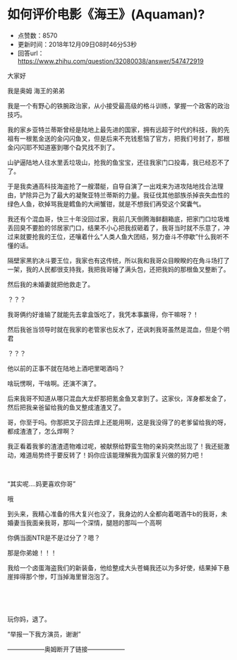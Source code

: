 # 如何评价电影《海王》(Aquaman)?
- 点赞数：8570
- 更新时间：2018年12月09日08时46分53秒
- 回答url：https://www.zhihu.com/question/32080038/answer/547472919
<body>
 <p data-pid="FE0mVN7i">大家好</p>
 <p data-pid="fAKIjo8w">我是奥姆 海王的弟弟</p>
 <p data-pid="j_Ye1IXT">我是一个有野心的铁腕政治家，从小接受最高级的格斗训练，掌握一个政客的政治技巧。</p>
 <p data-pid="vU2XIpcX">我的家乡亚特兰蒂斯曾经是陆地上最先进的国家，拥有远超于时代的科技，我的先祖有一根氪金送的金闪闪鱼叉，但是后来不充钱惹恼了官方，把我们号封了，那根金闪闪耶不知道塞到哪个旮旯找不到了。</p>
 <p data-pid="nhVGovC3">山驴逼陆地人往水里丢垃圾山，抢我的鱼宝宝，还往我家门口投毒，我已经忍不了了。</p>
 <p data-pid="2vP2E0U9">于是我卖通高科技海盗抢了一艘潜艇，自导自演了一出戏来为进攻陆地找合法理由，铲除异己为了最大的凝聚亚特兰蒂斯的力量。我征伐其他部族杀掉丧失血性的绿色人鱼，砍掉骂我是鳕鱼的大闸蟹钳，就是不想我们再受这个窝囊气。</p>
 <p data-pid="s5QyMbob">我还有个混血哥，快三十年没回过家，我前几天倒腾海鲜翻箱底，把家门口垃圾堆丢回臭不要脸的邻居家门口，结果不小心把我叔砸着了，我哥当时就不乐意了，冲过来就要抢我的王位，还嚷着什么“人类人鱼大团结，努力奋斗不停歇”什么我听不懂的话。</p>
 <p data-pid="2mUcSAgg">隔壁家黑豹决斗要王位，我家也有这传统，所以我和我哥众目睽睽的在角斗场打了一架，我的人民都很支持我，我把我哥锤了满头包，还把我妈的那根鱼叉整断了。</p>
 <p data-pid="t8XP5ySL">然后我的未婚妻就把他救走了。</p>
 <p data-pid="w9CYRP05">？？？</p>
 <p data-pid="gZgShWRe">我哥俩约好谁输了就能先去拿盒饭吃了，我凭本事赢得，你干嘛呀？！</p>
 <p data-pid="t8c4bP94">然后我爸当领导时就在我家的老管家也反水了，还讽刺我哥虽然是混血，但是个明君</p>
 <p data-pid="cQPQbYMH">？？？</p>
 <p data-pid="63nSxyh7">他以前的正事不就在陆地上酒吧里喝酒吗？</p>
 <p data-pid="FqIIJ9pe">啥玩愣啊，干啥啊。还演不演了。</p>
 <p data-pid="g5Wrgq9V">后来我哥不知道从哪只混血大龙虾那把氪金鱼叉拿到了。这家伙，浑身都发金了，然后把我亲爸留给我的鱼叉整成渣渣叉了。</p>
 <p data-pid="XOKYwCJD">哥，你至于吗。你那把叉子回去焊上还能用啊，这是我没得了的老爹留给我的呀，都成渣渣了，怎么焊啊？</p>
 <p data-pid="WfwEkpys">我正看着我爹的渣渣遗物难过呢，被献祭给野蛮生物的亲妈突然出现了！我还挺激动，难道局势终于要反转了！妈你应该能理解我为国家复兴做的努力吧！</p>
 <p class="ztext-empty-paragraph"><br></p>
 <p data-pid="HVIQRT_8">“其实呢....妈更喜欢你哥”</p>
 <p data-pid="MNlNNVws">哦</p>
 <p data-pid="_Uq8cNM5">到头来，我精心准备的伟大复兴也没了，我身边的人全都向着喝酒牛b的我哥，未婚妻当我面亲我哥，那叫一个深情，腿翘的那叫一个高啊</p>
 <p data-pid="OXieHzH4">你俩当面NTR是不是过分了？嗯？</p>
 <p data-pid="D4p_7f8i">那是你弟媳！！！</p>
 <p data-pid="mlV5Jluw">我给一个卤蛋海盗我们的新装备，他给整成大头苍蝇我还以为多好使，结果掉下悬崖摔得那个惨，叮当掉海里冒泡泡了。</p>
 <p class="ztext-empty-paragraph"><br></p>
 <p class="ztext-empty-paragraph"><br></p>
 <p data-pid="yZd1zu67">玩你妈，退了。</p>
 <p data-pid="il9Onu6a">“举报一下我方演员，谢谢”</p>
 <p data-pid="eM3yqVet">——————奥姆断开了链接——————</p>
</body>